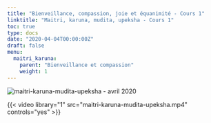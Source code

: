 ```yaml
---
title: "Bienveillance, compassion, joie et équanimité - Cours 1"
linktitle: "Maitri, karuna, mudita, upeksha - Cours 1"
toc: true
type: docs
date: "2020-04-04T00:00:00Z"
draft: false
menu:
  maitri_karuna:
    parent: "Bienveillance et compassion"
    weight: 1
---
```


![maitri-karuna-mudita-upeksha - avril 2020](/img/maitri-karuna-mudita-upeksha.jpg)

{{< video library="1" src="maitri-karuna-mudita-upeksha.mp4" controls="yes" >}}

